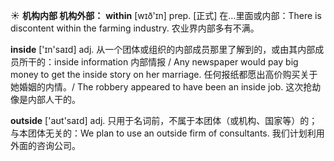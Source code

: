 ☀ <span class="category">**机构内部 机构外部：**</span>
<span class="vocabulary">**within**</span> [wɪð'ɪn] 
<span class="definition">prep. [正式] 在…里面或内部：</span>There is discontent within the farming industry. 农业界内部多有不满。

<span class="vocabulary">**inside**</span> ['ɪn'saɪd] 
<span class="definition">adj. 从一个团体或组织的内部成员那里了解到的，或由其内部成员所干的：</span>inside information 内部情报 / Any newspaper would pay big money to get the inside story on her marriage. 任何报纸都愿出高价购买关于她婚姻的内情。/ The robbery appeared to have been an inside job. 这次抢劫像是内部人干的。

<span class="vocabulary">**outside**</span> ['aʊt'saɪd] 
<span class="definition">adj. 只用于名词前，不属于本团体（或机构、国家等）的；与本团体无关的：</span>We plan to use an outside firm of consultants. 我们计划利用外面的咨询公司。
